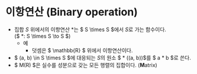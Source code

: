 # 이항연산 (Binary operation)
- 집합 $S$ 위에서의 이항연산 $*$는  $ S \times S $에서 $S$로 가는 함수이다.  
  ($ *: S \times S \to S $)
    - 예
        - 덧셈은 $ \mathbb{R} $ 위에서 이항연산이다.
- $ (a, b) \in S \times S $에 대응되는 $S$의 원소 $ * ((a, b))$를 $ a * b $로 쓴다.
- $ M(R) $은 실수를 성분으로 갖는 모든 행렬의 집합이다. (**M**atrix)
